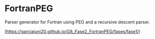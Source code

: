 # FortranPEG
Parser generator for Fortran using PEG and a recursive descent parser.

[https://garciajuni20.github.io/G8_Fase2_FortranPEG/fases/fase1/)
